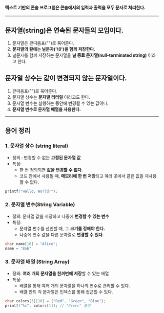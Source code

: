 #### 텍스트 기반의 콘솔 프로그램은 콘솔에서의 입력과 출력을 모두 문자로 처리한다. 
______
## 문자열(string)은 **연속된 문자**들의 모임이다.  ##
1. 문자열은 큰따옴표("")로 묶어준다.
2. **문자열의 끝에는 널문자('\\0')을 함께 저장한다.**
3. 널문자를 함께 저장하는 문자열을 **널 종료 문자열(null-terminated string)** 이라고 한다.

## 문자열 상수는 **값이 변경되지 않는 문자열이다.**
1. 큰따옴표("")로 묶어준다.
2. 문자열 상수는 **문자열 리터럴** 이라고도 한다.
3. 문자열 변수는 실행하는 동안에 변경될 수 있는 값이다.
4. **문자열 변수로 문자열 배열을 사용한다.**

____
## 용어 정리

### 1. 문자열 상수 (string literal) ###
- 정의 : 변경할 수 없는 **고정된 문자열 값**
- 특징: 
	- 한 번 정의되면 **값을 변경할 수 없다.**
	- 코드 안에서 사용될 때, **메모리에 한 번 저장**되고 여러 곳에서 같은 값을 재사용할 수 없다.
```c
printf("Hello, World!"); 
```

### 2. 문자열 변수(String Variable)
- 정의: 문자열 값을 저장하고 나중에 **변경할 수 있는 변수**
- 특징:
	- 문자열 변수를 선언할 때, 그 **크기를 정해야 한다.**
	- 나중에 변수 값을 다른 문자열로 **변경할 수 있다.**
```c
char name[10] = "Alice";
name = "Bob"
```

### 3. 문자열 배열 (String Array)
- 정의: **여러 개의 문자열을 한꺼번에 저장**할 수 있는 배열
- 특징:
	- 배열을 통해 여러 개의 문자열을 하나의 변수로 관리할 수 있다.
	- 배열 안의 각 문자열은 인덱스를 통해 접근할 수 있다.
```c
char colors[3][10] = {"Red", "Green", "Blue"};
printf("%s", colors[1]); // "Green" 출력
```